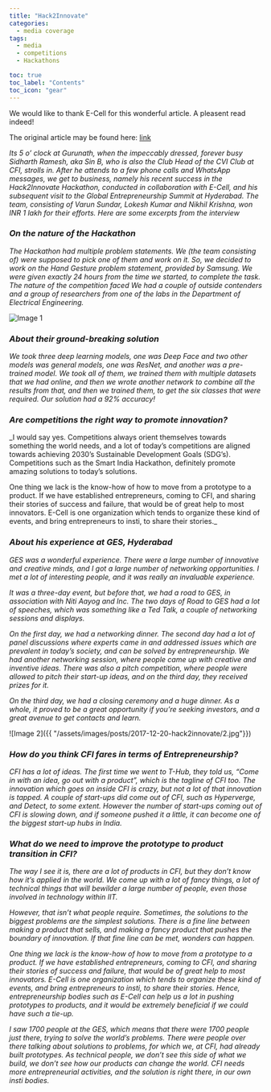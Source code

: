 ```yaml
---
title: "Hack2Innovate"
categories:
  - media coverage
tags:
  - media
  - competitions
  - Hackathons

toc: true
toc_label: "Contents"
toc_icon: "gear"
---
```


We would like to thank E-Cell for this wonderful article. A pleasent read indeed!

The original article may be found here: [link](https://entrepreneurshipinsidersite.wordpress.com/2017/12/11/hack2glory-instis-codemasters/)

_Its 5 o’ clock at Gurunath, when the impeccably dressed, forever busy Sidharth Ramesh, aka Sin B, who is also the Club Head of the CVI Club at CFI, strolls in. After he attends to a few phone calls and WhatsApp messages, we get to business, namely his recent success in the Hack2Innovate Hackathon, conducted in collaboration with E-Cell, and his subsequent visit to the Global Entrepreneurship Summit at Hyderabad. The team, consisting of Varun Sundar, Lokesh Kumar and Nikhil Krishna, won INR 1 lakh for their efforts. Here are some excerpts from the interview_

### _On the nature of the Hackathon_
_The Hackathon had multiple problem statements. We (the team consisting of) were supposed to pick one of them and work on it. So, we decided to work on the Hand Gesture problem statement, provided by Samsung. We were given exactly 24 hours from the time we started, to complete the task.
The nature of the competition faced
We had a couple of outside contenders and a group of researchers from one of the labs in the Department of Electrical Engineering._

![Image 1]({{"/assets/images/posts/2017-12-20-hack2innovate/1.jpeg"}})
### _About their ground-breaking solution_
_We took three deep learning models, one was Deep Face and two other models was general models, one was ResNet, and another was a pre-trained model. We took all of them, we trained them with multiple datasets that we had online, and then we wrote another network to combine all the results from that, and then we trained them, to get the six classes that were required. Our solution had a 92% accuracy!_

### _Are competitions the right way to promote innovation?_
_I would say yes. Competitions always orient themselves towards something the world needs, and a lot of today’s competitions are aligned towards achieving 2030’s Sustainable Development Goals (SDG’s). Competitions such as the Smart India Hackathon, definitely promote amazing solutions to today’s solutions.

One thing we lack is the know-how of how to move from a prototype to a product. If we have established entrepreneurs, coming to CFI, and sharing their stories of success and failure, that would be of great help to most innovators. E-Cell is one organization which tends to organize these kind of events, and bring entrepreneurs to insti, to share their stories._

### _About his experience at GES, Hyderabad_
_GES was a wonderful experience. There were a large number of innovative and creative minds, and I got a large number of networking opportunities. I met a lot of interesting people, and it was really an invaluable experience._

_It was a three-day event, but before that, we had a road to GES, in association with Niti Aayog and Inc. The two days of Road to GES had a lot of speeches, which was something like a Ted Talk, a couple of networking sessions and displays._

_On the first day, we had a networking dinner. The second day had a lot of panel discussions where experts came in and addressed issues which are prevalent in today’s society, and can be solved by entrepreneurship. We had another networking session, where people came up with creative and inventive ideas. There was also a pitch competition, where people were allowed to pitch their start-up ideas, and on the third day, they received prizes for it._

_On the third day, we had a closing ceremony and a huge dinner. As a whole, it proved to be a great opportunity if you’re seeking investors, and a great avenue to get contacts and learn._

![Image 2]({{ "/assets/images/posts/2017-12-20-hack2innovate/2.jpg"}})

### _How do you think CFI fares in terms of Entrepreneurship?_
_CFI has a lot of ideas. The first time we went to T-Hub, they told us, “Come in with an idea, go out with a product”, which is the tagline of CFI too. The innovation which goes on inside CFI is crazy, but not a lot of that innovation is tapped. A couple of start-ups did come out of CFI, such as Hyperverge, and Detect, to some extent. However the number of start-ups coming out of CFI is slowing down, and if someone pushed it a little, it can become one of the biggest start-up hubs in India._

### _What do we need to improve the prototype to product transition in CFI?_
_The way I see it is, there are a lot of products in CFI, but they don’t know how it’s applied in the world. We come up with a lot of fancy things, a lot of technical things that will bewilder a large number of people, even those involved in technology within IIT._  

_However, that isn’t what people require. Sometimes, the solutions to the biggest problems are the simplest solutions. There is a fine line between making a product that sells, and making a fancy product that pushes the boundary of innovation. If that fine line can be met, wonders can happen._  

_One thing we lack is the know-how of how to move from a prototype to a product. If we have established entrepreneurs, coming to CFI, and sharing their stories of success and failure, that would be of great help to most innovators. E-Cell is one organization which tends to organize these kind of events, and bring entrepreneurs to insti, to share their stories. Hence, entrepreneurship bodies such as E-Cell can help us a lot in pushing prototypes to products, and it would be extremely beneficial if we could have such a tie-up._  

_I saw 1700 people at the GES, which means that there were 1700 people just there, trying to solve the world’s problems. There were people over there talking about solutions to problems, for which we, at CFI, had already built prototypes. As technical people, we don’t see this side of what we build, we don’t see how our products can change the world. CFI needs more entrepreneurial activities, and the solution is right there, in our own insti bodies._

<script id="dsq-count-scr" src="//cvi-iitm.disqus.com/count.js" async></script>
